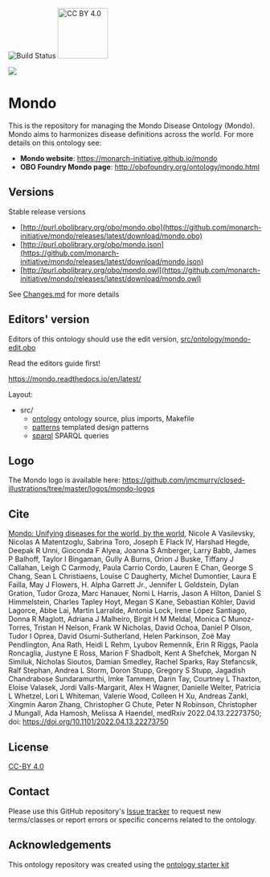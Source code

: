 ![Build Status](https://github.com/monarch-initiative/mondo/workflows/CI/badge.svg) <img width="100px" src="http://mirrors.creativecommons.org/presskit/buttons/80x15/png/by.png" alt="CC BY 4.0">

<img src="https://github.com/jmcmurry/closed-illustrations/blob/master/logos/mondo-logos/mondo_logo_black-banner.png"/>

# Mondo

This is the repository for managing the Mondo Disease Ontology (Mondo). Mondo aims to harmonizes disease definitions across the world. For more details on this ontology see:

 * **Mondo website**: https://monarch-initiative.github.io/mondo
 * **OBO Foundry Mondo page**: http://obofoundry.org/ontology/mondo.html

## Versions

Stable release versions

 * [http://purl.obolibrary.org/obo/mondo.obo](https://github.com/monarch-initiative/mondo/releases/latest/download/mondo.obo)
 * [http://purl.obolibrary.org/obo/mondo.json](https://github.com/monarch-initiative/mondo/releases/latest/download/mondo.json)
 * [http://purl.obolibrary.org/obo/mondo.owl](https://github.com/monarch-initiative/mondo/releases/latest/download/mondo.owl)

See [Changes.md](Changes.md) for more details

## Editors' version

Editors of this ontology should use the edit version, [src/ontology/mondo-edit.obo](src/ontology/mondo-edit.obo)

Read the editors guide first!

https://mondo.readthedocs.io/en/latest/

Layout:

 * src/
    * [ontology](src/ontology) ontology source, plus imports, Makefile
    * [patterns](src/patterns/dosdp-patterns) templated design patterns
    * [sparql](src/sparql) SPARQL queries

## Logo

The Mondo logo is available here: https://github.com/jmcmurry/closed-illustrations/tree/master/logos/mondo-logos

## Cite

[Mondo: Unifying diseases for the world, by the world](https://www.medrxiv.org/content/10.1101/2022.04.13.22273750v1), Nicole A Vasilevsky, Nicolas A Matentzoglu, Sabrina Toro, Joseph E Flack IV, Harshad Hegde, Deepak R Unni, Gioconda F Alyea, Joanna S Amberger, Larry Babb, James P Balhoff, Taylor I Bingaman, Gully A Burns, Orion J Buske, Tiffany J Callahan, Leigh C Carmody, Paula Carrio Cordo, Lauren E Chan, George S Chang, Sean L Christiaens, Louise C Daugherty, Michel Dumontier, Laura E Failla, May J Flowers, H. Alpha Garrett Jr., Jennifer L Goldstein, Dylan Gration, Tudor Groza, Marc Hanauer, Nomi L Harris, Jason A Hilton, Daniel S Himmelstein, Charles Tapley Hoyt, Megan S Kane, Sebastian Köhler, David Lagorce, Abbe Lai, Martin Larralde, Antonia Lock, Irene López Santiago, Donna R Maglott, Adriana J Malheiro, Birgit H M Meldal, Monica C Munoz-Torres, Tristan H Nelson, Frank W Nicholas, David Ochoa, Daniel P Olson, Tudor I Oprea, David Osumi-Sutherland, Helen Parkinson, Zoë May Pendlington, Ana Rath, Heidi L Rehm, Lyubov Remennik, Erin R Riggs, Paola Roncaglia, Justyne E Ross, Marion F Shadbolt, Kent A Shefchek, Morgan N Similuk, Nicholas Sioutos, Damian Smedley, Rachel Sparks, Ray Stefancsik, Ralf Stephan, Andrea L Storm, Doron Stupp, Gregory S Stupp, Jagadish Chandrabose Sundaramurthi, Imke Tammen, Darin Tay, Courtney L Thaxton, Eloise Valasek, Jordi Valls-Margarit, Alex H Wagner, Danielle Welter, Patricia L Whetzel, Lori L Whiteman, Valerie Wood, Colleen H Xu, Andreas Zankl, Xingmin Aaron Zhang, Christopher G Chute, Peter N Robinson, Christopher J Mungall, Ada Hamosh, Melissa A Haendel, medRxiv 2022.04.13.22273750; doi: https://doi.org/10.1101/2022.04.13.22273750

## License
[CC-BY 4.0](https://creativecommons.org/licenses/by/4.0/)

## Contact

Please use this GitHub repository's [Issue tracker](https://github.com/monarch-initiative/mondo-build/issues) to request new terms/classes or report errors or specific concerns related to the ontology.

## Acknowledgements

This ontology repository was created using the [ontology starter kit](https://github.com/INCATools/ontology-starter-kit)


